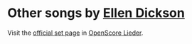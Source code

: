 
# Other songs by [Ellen Dickson](..)

Visit the [official set page] in [OpenScore Lieder].

[official set page]: https://musescore.com/openscore-lieder-corpus/sets/5107056
[OpenScore Lieder]: https://musescore.com/openscore-lieder-corpus

